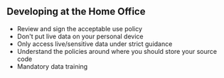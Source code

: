 ## Developing at the Home Office
- Review and sign the acceptable use policy​
- Don't put live data on your personal device​
- Only access live/sensitive data under strict guidance​
- Understand the policies around where you should store your source code​
- Mandatory data training​
